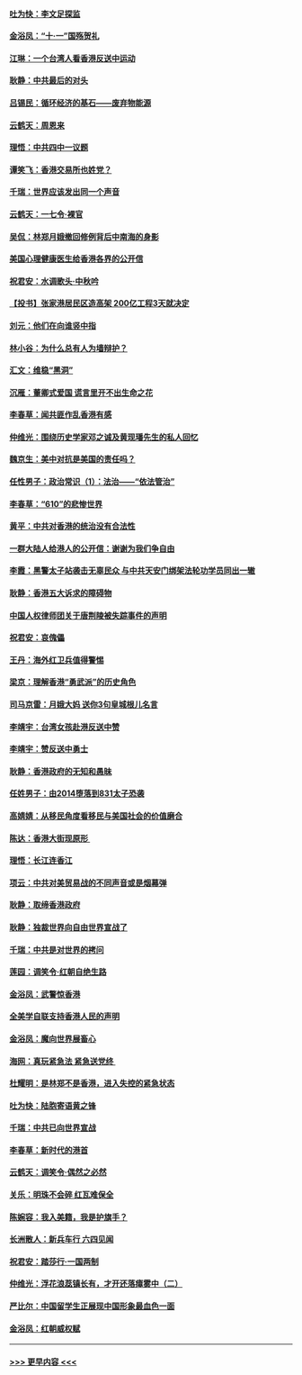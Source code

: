 #### [吐为快：李文足探监](../pages/nsc993/n11509622.md?t=09101344) 
#### [金浴凤：“十‧一”国殇贺礼](../pages/nsc993/n11509593.md?t=09101344) 
#### [江琳：一个台湾人看香港反送中运动](../pages/nsc993/n11509211.md?t=09101344) 
#### [耿静：中共最后的对头](../pages/nsc993/n11508308.md?t=09101344) 
#### [吕锡民：循环经济的基石——废弃物能源](../pages/nsc993/n11508212.md?t=09101344) 
#### [云鹤天：周恩来](../pages/nsc993/n11508055.md?t=09101344) 
#### [理悟：中共四中一议题](../pages/nsc993/n11507782.md?t=09101344) 
#### [谭笑飞：香港交易所也姓党？](../pages/nsc993/n11507753.md?t=09101344) 
#### [千瑞：世界应该发出同一个声音](../pages/nsc993/n11507290.md?t=09101344) 
#### [云鹤天：一七令‧裸官](../pages/nsc993/n11507177.md?t=09101344) 
#### [吴侃：林郑月娥撤回修例背后中南海的身影](../pages/nsc993/n11506876.md?t=09101344) 
#### [美国心理健康医生给香港各界的公开信](../pages/nsc993/n11506809.md?t=09101344) 
#### [祝君安：水调歌头‧中秋吟](../pages/nsc993/n11506758.md?t=09101344) 
#### [【投书】张家港居民区造高架 200亿工程3天就决定](../pages/nsc993/n11506682.md?t=09101344) 
#### [刘元：他们在向谁竖中指](../pages/nsc993/n11505384.md?t=09101344) 
#### [林小谷：为什么总有人为墙辩护？](../pages/nsc993/n11505226.md?t=09101344) 
#### [汇文：维稳“黑洞”](../pages/nsc993/n11504347.md?t=09101344) 
#### [沉雁：董卿式爱国 谎言里开不出生命之花](../pages/nsc993/n11503215.md?t=09101344) 
#### [李春草：闻共匪作乱香港有感](../pages/nsc993/n11503072.md?t=09101344) 
#### [仲维光：围绕历史学家邓之诚及黄现璠先生的私人回忆](../pages/nsc993/n11501330.md?t=09101344) 
#### [魏京生：美中对抗是美国的责任吗？](../pages/nsc993/n11500723.md?t=09101344) 
#### [任性男子：政治常识（1）：法治——“依法管治”](../pages/nsc993/n11500791.md?t=09101344) 
#### [李春草：“610”的悲惨世界](../pages/nsc993/n11501141.md?t=09101344) 
#### [黄平：中共对香港的统治没有合法性](../pages/nsc993/n11499473.md?t=09101344) 
#### [一群大陆人给港人的公开信：谢谢为我们争自由](../pages/nsc993/n11500402.md?t=09101344) 
#### [李霞：黑警太子站袭击无辜民众 与中共天安门绑架法轮功学员同出一辙](../pages/nsc993/n11499805.md?t=09101344) 
#### [耿静：香港五大诉求的障碍物](../pages/nsc993/n11497578.md?t=09101344) 
#### [中国人权律师团关于唐荆陵被失踪事件的声明](../pages/nsc993/n11500014.md?t=09101344) 
#### [祝君安：哀傀儡](../pages/nsc993/n11499776.md?t=09101344) 
#### [王丹：海外红卫兵值得警惕](../pages/nsc993/n11498138.md?t=09101344) 
#### [梁京：理解香港“勇武派”的历史角色](../pages/nsc993/n11498006.md?t=09101344) 
#### [司马京雷：月娥大妈  送你3句皇城根儿名言](../pages/nsc993/n11497885.md?t=09101344) 
#### [李靖宇：台湾女孩赴港反送中赞](../pages/nsc993/n11497721.md?t=09101344) 
#### [李靖宇：赞反送中勇士](../pages/nsc993/n11497452.md?t=09101344) 
#### [耿静：香港政府的无知和愚昧](../pages/nsc993/n11494238.md?t=09101344) 
#### [任姓男子：由2014堕落到831太子恐袭](../pages/nsc993/n11496683.md?t=09101344) 
#### [高婧婧：从移民角度看移民与美国社会的价值磨合](../pages/nsc993/n11495757.md?t=09101344) 
#### [陈达：香港大街现原形 ](../pages/nsc993/n11495441.md?t=09101344) 
#### [理悟：长江连香江](../pages/nsc993/n11495377.md?t=09101344) 
#### [项云：中共对美贸易战的不同声音或是烟幕弹](../pages/nsc993/n11494929.md?t=09101344) 
#### [耿静：取缔香港政府](../pages/nsc993/n11494218.md?t=09101344) 
#### [耿静：独裁世界向自由世界宣战了](../pages/nsc993/n11494190.md?t=09101344) 
#### [千瑞：中共是对世界的拷问](../pages/nsc993/n11493021.md?t=09101344) 
#### [莲园：调笑令‧红朝自绝生路](../pages/nsc993/n11493011.md?t=09101344) 
#### [金浴凤：武警惊香港](../pages/nsc993/n11492994.md?t=09101344) 
#### [全美学自联支持香港人民的声明](../pages/nsc993/n11492630.md?t=09101344) 
#### [金浴凤：魔向世界展畜心](../pages/nsc993/n11492599.md?t=09101344) 
#### [海网：真玩紧急法 紧急送党终 ](../pages/nsc993/n11492535.md?t=09101344) 
#### [杜耀明：是林郑不是香港，进入失控的紧急状态](../pages/nsc993/n11491420.md?t=09101344) 
#### [吐为快：陆胞寄语黄之锋](../pages/nsc993/n11491117.md?t=09101344) 
#### [千瑞：中共已向世界宣战](../pages/nsc993/n11490123.md?t=09101344) 
#### [李春草：新时代的港首](../pages/nsc993/n11489864.md?t=09101344) 
#### [云鹤天：调笑令·偶然之必然](../pages/nsc993/n11489701.md?t=09101344) 
#### [关乐：明珠不会碎 红瓦难保全](../pages/nsc993/n11489647.md?t=09101344) 
#### [陈婉容：我入美籍，我是护旗手？](../pages/nsc993/n11487908.md?t=09101344) 
#### [长洲散人：新兵车行 六四见闻](../pages/nsc993/n11487729.md?t=09101344) 
#### [祝君安：踏莎行‧一国两制](../pages/nsc993/n11487699.md?t=09101344) 
#### [仲维光：浮花浪蕊镇长有，才开还落瘴雾中（二）](../pages/nsc993/n11483286.md?t=09101344) 
#### [严比尔：中国留学生正展现中国形象最血色一面](../pages/nsc993/n11485145.md?t=09101344) 
#### [金浴凤：红朝威权赋](../pages/nsc993/n11485191.md?t=09101344) 

----
#### [ >>> 更早内容 <<< ](../indexes/nsc993-earlier.md)
